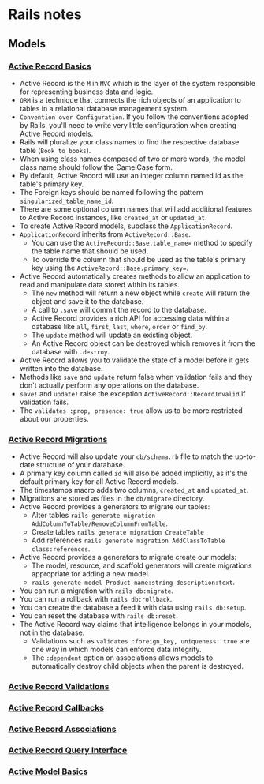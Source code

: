 # Rails notes

## Models

### [Active Record Basics](https://guides.rubyonrails.org/active_record_basics.html)

- Active Record is the `M` in `MVC` which is the layer of the system responsible for representing business data and logic.
- `ORM` is a technique that connects the rich objects of an application to tables in a relational database management system.
- `Convention over Configuration`. If you follow the conventions adopted by Rails, you'll need to write very little configuration when creating Active Record models.
- Rails will pluralize your class names to find the respective database table (`Book to books`).
- When using class names composed of two or more words, the model class name should follow the CamelCase form.
- By default, Active Record will use an integer column named id as the table's primary key.
- The Foreign keys should be named following the pattern `singularized_table_name_id`.
- There are some optional column names that will add additional features to Active Record instances, like `created_at` or `updated_at`.
- To create Active Record models, subclass the `ApplicationRecord`.
- `ApplicationRecord` inherits from `ActiveRecord::Base`.
  - You can use the `ActiveRecord::Base.table_name=` method to specify the table name that should be used.
  - To override the column that should be used as the table's primary key using the `ActiveRecord::Base.primary_key=`.
- Active Record automatically creates methods to allow an application to read and manipulate data stored within its tables.
  - The `new` method will return a new object while `create` will return the object and save it to the database.
  - A call to `.save` will commit the record to the database.
  - Active Record provides a rich API for accessing data within a database like `all`, `first`, `last`, `where`, `order` or `find_by`.
  - The `update` method will update an existing object.
  - An Active Record object can be destroyed which removes it from the database with `.destroy`.
- Active Record allows you to validate the state of a model before it gets written into the database.
- Methods like `save` and `update` return false when validation fails and they don't actually perform any operations on the database.
- `save!` and `update!` raise the exception `ActiveRecord::RecordInvalid` if validation fails.
- The `validates :prop, presence: true` allow us to be more restricted about our properties.

### [Active Record Migrations](https://guides.rubyonrails.org/active_record_migrations.html)

- Active Record will also update your `db/schema.rb` file to match the up-to-date structure of your database.
- A primary key column called `id` will also be added implicitly, as it's the default primary key for all Active Record models.
- The timestamps macro adds two columns, `created_at` and `updated_at`.
- Migrations are stored as files in the `db/migrate` directory.
- Active Record provides a generators to migrate our tables:
  - Alter tables `rails generate migration AddColumnToTable/RemoveColumnFromTable`.
  - Create tables `rails generate migration CreateTable`
  - Add references `rails generate migration AddClassToTable class:references`.
- Active Record provides a generators to migrate create our models:
  - The model, resource, and scaffold generators will create migrations appropriate for adding a new model.
  - `rails generate model Product name:string description:text`.
- You can run a migration with `rails db:migrate`.
- You can run a rollback with `rails db:rollback`.
- You can create the database a feed it with data using `rails db:setup`.
- You can reset the database with `rails db:reset`.
- The Active Record way claims that intelligence belongs in your models, not in the database.
  - Validations such as `validates :foreign_key, uniqueness: true` are one way in which models can enforce data integrity. 
  - The `:dependent` option on associations allows models to automatically destroy child objects when the parent is destroyed. 

### [Active Record Validations](https://guides.rubyonrails.org/active_record_validations.html)

### [Active Record Callbacks](https://guides.rubyonrails.org/active_record_callbacks.html)

### [Active Record Associations](https://guides.rubyonrails.org/association_basics.html)

### [Active Record Query Interface](https://guides.rubyonrails.org/active_record_querying.html)

### [Active Model Basics](https://guides.rubyonrails.org/active_model_basics.html)
